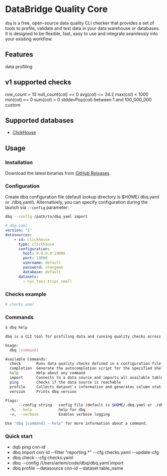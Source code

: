 # DataBridge Quality Core

`dbq` is a free, open-source data quality CLI checker that provides a set of tools to profile, validate and test data in your data warehouse or databases. 
It is designed to be flexible, fast, easy to use and integrate seamlessly into your existing workflow.

## Features

data profiling

v1 supported checks
---
row_count > 10
null_count(col) == 0
avg(col) <= 24.2
max(col) < 1000
min(col) == 0
sum(col) > 0
stddevPop(col) between 1 and 100_000_000
custom

## Supported databases
- [ClickHouse](https://clickhouse.com/)

## Usage

### Installation

Download the latest binaries from [GitHub Releases](https://github.com/DataBridgeTech/dbq/releases).

### Configuration

Create dbq configuration file (default lookup directory is $HOME/.dbq.yaml or ./dbq.yaml). Alternatively,
you can specify configuration during the launch via `--config` parameter:

```bash
dbq --config /path/to/dbq.yaml import
```

```yaml
# dbq.yaml
version: "1"
datasources:
    - id: clickhouse
      type: clickhouse
      configuration:
        host: 0.0.0.0:19000
        port: 19000
        username: default
        password: changeme
        database: default
      datasets:
        - nyc_taxi.trips_small
```

### Checks example

```yaml
# checks.yaml

```

### Commands

```bash
$ dbq help

dbq is a CLI tool for profiling data and running quality checks across various data sources

Usage:
  dbq [command]

Available Commands:
  check       Runs data quality checks defined in a configuration file against a datasource
  completion  Generate the autocompletion script for the specified shell
  help        Help about any command
  import      Connects to a data source and imports all available tables as datasets
  ping        Checks if the data source is reachable
  profile     Collects dataset`s information and generates column statistics
  version     Prints dbq version

Flags:
      --config string   config file (default is $HOME/.dbq.yaml or ./dbq.yaml)
  -h, --help            help for dbq
  -v, --verbose         Enables verbose logging

Use "dbq [command] --help" for more information about a command.
```

### Quick start
- dqb ping cnn-id
- dbq import cnn-id --filter "reporting.*" --cfg checks.yaml --update-cfg
- dbq check --cfg checks.yaml
- dbq --config /Users/artem/code/dbq/dbq.yaml import 
- dbq profile --datasource cnn-id --dataset table_name